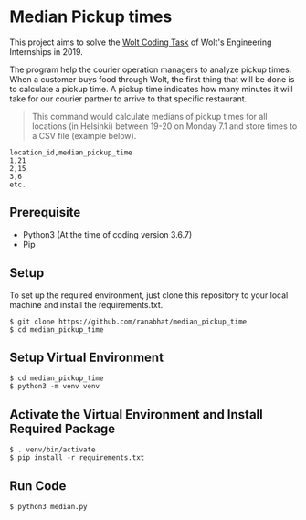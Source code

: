 # Median Pickup times
This project aims to solve the [Wolt Coding Task](https://github.com/woltapp/summer2019) of Wolt's 
Engineering Internships in 2019.

The program help the courier operation managers to analyze
pickup times. When a customer buys food through Wolt, the first thing that will be done is to
calculate a pickup time. A pickup time indicates how many minutes it
will take for our courier partner to arrive to that specific restaurant.

>This command would calculate medians of pickup times for all locations
(in Helsinki) between 19-20 on Monday 7.1 and store times to a CSV
file (example below).
>
```
location_id,median_pickup_time
1,21
2,15
3,6
etc.
```
> 
## Prerequisite

- Python3 (At the time of coding version 3.6.7)
- Pip 


## Setup

To set up the required environment, just clone this repository to your local machine and install the requirements.txt.

```
$ git clone https://github.com/ranabhat/median_pickup_time
$ cd median_pickup_time
```
## Setup Virtual Environment

```
$ cd median_pickup_time
$ python3 -m venv venv
```
## Activate the Virtual Environment and Install Required Package

```
$ . venv/bin/activate
$ pip install -r requirements.txt
```


## Run Code

```
$ python3 median.py
```

